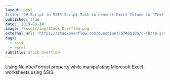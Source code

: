 ```yaml
---
layout: post
title: 'C# Script in SSIS Script Task to convert Excel Column in "Text" Format to "General"'
published: true
date: '2019-08-14'
image: /assets/img/Stack_Overflow.png
external_url: 'https://stackoverflow.com/questions/57460180/c-sharp-script-in-ssis-script-task-to-convert-excel-column-in-text-format-to/57503046#57503046'
tags:
  - ssis
  - excel
subtitle: Stack Overflow
---
```

Using NumberFormat property while manipulating Microsoft Excel worksheets using SSIS.
